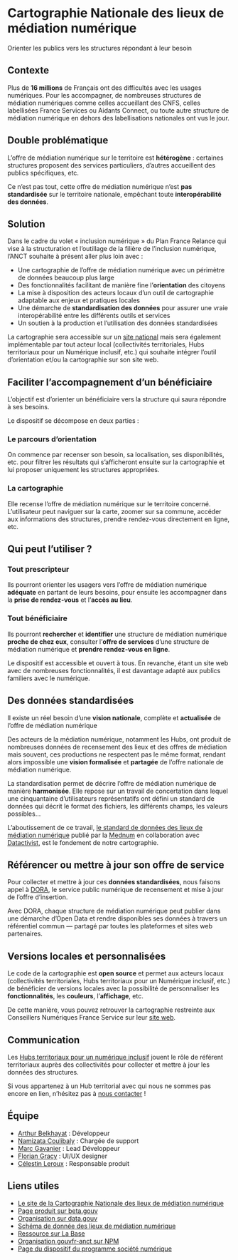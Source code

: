 # Cartographie Nationale des lieux de médiation numérique

Orienter les publics vers les structures répondant à leur besoin 

## Contexte

Plus de **16 millions** de Français ont des difficultés avec les usages numériques. Pour les accompagner, de nombreuses structures de médiation numériques comme celles accueillant des CNFS, celles labellisées France Services ou Aidants Connect, ou toute autre structure de médiation numérique en dehors des labellisations nationales ont vus le jour.

## Double problématique

L’offre de médiation numérique sur le territoire est **hétérogène** : certaines structures proposent des services particuliers, d’autres accueillent des publics spécifiques, etc.

Ce n’est pas tout, cette offre de médiation numérique n’est **pas standardisée** sur le territoire nationale, empêchant toute **interopérabilité des données**.

## Solution

Dans le cadre du volet « inclusion numérique » du Plan France Relance qui vise à la structuration et l’outillage de la filière de l’inclusion numérique, l’ANCT souhaite à présent aller plus loin avec :


- Une cartographie de l’offre de médiation numérique avec un périmètre de données beaucoup plus large
- Des fonctionnalités facilitant de manière fine l’**orientation** des citoyens
- La mise à disposition des acteurs locaux d’un outil de cartographie adaptable aux enjeux et pratiques locales
- Une démarche de **standardisation des données** pour assurer une vraie interopérabilité entre les différents outils et services
- Un soutien à la production et l’utilisation des données standardisées

La cartographie sera accessible sur un [site national](https://cartographie.societenumerique.gouv.fr) mais sera également implémentable par tout acteur local (collectivités territoriales, Hubs territoriaux pour un Numérique inclusif, etc.) qui souhaite intégrer l’outil d’orientation et/ou la cartographie sur son site web.

## Faciliter l’accompagnement d’un bénéficiaire

L’objectif est d’orienter un bénéficiaire vers la structure qui saura répondre à ses besoins.

Le dispositif se décompose en deux parties :

### Le parcours d’orientation

On commence par recenser son besoin, sa localisation, ses disponibilités, etc. pour filtrer les résultats qui s’afficheront ensuite sur la cartographie et lui proposer uniquement les structures appropriées.

### La cartographie

Elle recense l’offre de médiation numérique sur le territoire concerné. L’utilisateur peut naviguer sur la carte, zoomer sur sa commune, accéder aux informations des structures, prendre rendez-vous directement en ligne, etc.

## Qui peut l’utiliser ?

### Tout prescripteur

Ils pourront orienter les usagers vers l’offre de médiation numérique **adéquate** en partant de leurs besoins, pour ensuite les accompagner dans la **prise de rendez-vous** et l’**accès au lieu**.

### Tout bénéficiaire

Ils pourront **rechercher** et **identifier** une structure de médiation numérique **proche de chez eux**, consulter l’**offre de services** d’une structure de médiation numérique et **prendre rendez-vous en ligne**.

Le dispositif est accessible et ouvert à tous. En revanche, étant un site web avec de nombreuses fonctionnalités, il est davantage adapté aux publics familiers avec le numérique.

## Des données standardisées

Il existe un réel besoin d’une **vision nationale**, complète et **actualisée** de l’offre de médiation numérique

Des acteurs de la médiation numérique, notamment les Hubs, ont produit de nombreuses données de recensement des lieux et des offres de médiation mais souvent, ces productions ne respectent pas le même format, rendant alors impossible une **vision formalisée** et **partagée** de l’offre nationale de médiation numérique.

La standardisation permet de décrire l’offre de médiation numérique de manière **harmonisée**. Elle repose sur un travail de concertation dans lequel une cinquantaine d’utilisateurs représentatifs ont défini un standard de données qui décrit le format des fichiers, les différents champs, les valeurs possibles…

L’aboutissement de ce travail, [le standard de données des lieux de médiation numérique](https://lamednum.coop/schema-de-donnees-des-lieux-de-mediation-numerique-2/) publié par la [Mednum](https://lamednum.coop/) en collaboration avec [Datactivist](https://datactivist.coop/fr/), est le fondement de notre cartographie.

## Référencer ou mettre à jour son offre de service

Pour collecter et mettre à jour ces **données standardisées**, nous faisons appel à [DORA](https://dora.fabrique.social.gouv.fr/), le service public numérique de recensement et mise à jour de l’offre d’insertion.

Avec DORA, chaque structure de médiation numérique peut publier dans une démarche d’Open Data et rendre disponibles ses données à travers un référentiel commun — partagé par toutes les plateformes et sites web partenaires.

## Versions locales et personnalisées

Le code de la cartographie est **open source** et permet aux acteurs locaux (collectivités territoriales, Hubs territoriaux pour un Numérique inclusif, etc.) de bénéficier de versions locales avec la possibilité de personnaliser les **fonctionnalités**, les **couleurs**, l’**affichage**, etc.

De cette manière, vous pouvez retrouver la cartographie restreinte aux Conseillers Numériques France Service sur leur [site web](https://www.conseiller-numerique.gouv.fr/carte).

## Communication

Les [Hubs territoriaux pour un numérique inclusif](https://sonum.tlscp.fr/fr/dispositif/hubs-numerique/) jouent le rôle de référent territoriaux auprès des collectivités pour collecter et mettre à jour les données des structures.

Si vous appartenez à un Hub territorial avec qui nous ne sommes pas encore en lien, n’hésitez pas à [nous contacter](mailto:cartographie.sonum@anct.gouv.fr) !

## Équipe

- [Arthur Belkhayat](https://www.linkedin.com/in/arthur-belkhayat/) : Développeur
- [Namizata Coulibaly](https://www.linkedin.com/in/namizata-coulibaly-32a364172/) : Chargée de support
- [Marc Gavanier](https://www.linkedin.com/in/marc-gavanier) : Lead Développeur
- [Florian Gracy](http://www.florian-gracy.com/) : UI/UX designer
- [Célestin Leroux](https://www.linkedin.com/in/c%C3%A9lestin-leroux-b16862124/) : Responsable produit

## Liens utiles

- [Le site de la Cartographie Nationale des lieux de médiation numérique](https://cartographie.societenumerique.gouv.fr)
- [Page produit sur beta.gouv](https://beta.gouv.fr/startups/cartographie.nationale.html)
- [Organisation sur data.gouv](https://www.data.gouv.fr/fr/organizations/cartographie-nationale-des-lieux-de-mediation-numerique/)
- [Schéma de donnée des lieux de médiation numérique](https://lamednum.coop/schema-de-donnees-des-lieux-de-mediation-numerique-2/)
- [Ressource sur La Base](https://labase.anct.gouv.fr/base/356)
- [Organisation gouvfr-anct sur NPM](https://www.npmjs.com/search?q=%40gouvfr-anct)
- [Page du dispositif du programme société numérique](https://societenumerique.gouv.fr/fr/dispositif/cartographie-nationale/)
